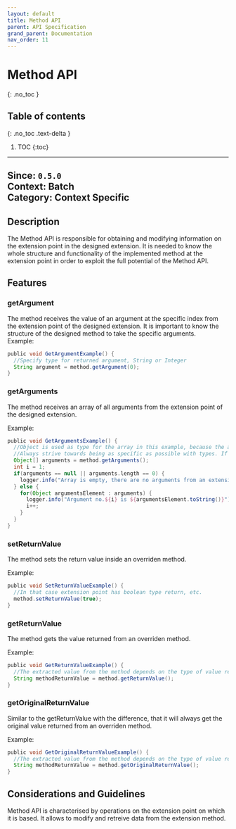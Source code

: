 ```yaml
---
layout: default
title: Method API
parent: API Specification
grand_parent: Documentation
nav_order: 11
---
```


# Method API
{: .no_toc }

## Table of contents
{: .no_toc .text-delta }

1. TOC
{:toc}

---
**Since**: `0.5.0`  
**Context**: Batch  
**Category**: Context Specific  
---

## Description
The Method API is responsible for obtaining and modifying information on the extension point in the designed extension. It is needed to know the whole structure and functionality of the implemented method at the extension point in order to exploit the full potential of the Method API. 

## Features

### getArgument
The method receives the value of an argument at the specific index from the extension point of the designed extension. It is important to know the structure of the designed method to take the specific arguments.
<br>
Example:

```groovy
public void GetArgumentExample() {
  //Specify type for returned argument, String or Integer
  String argument = method.getArgument(0);
}
```

### getArguments
The method receives an array of all arguments from the extension point of the designed extension.
<br>

Example:
```groovy
public void GetArgumentsExample() {
  //Object is used as type for the array in this example, because the arguments can be mix of String and Integer
  //Always strive towards being as specific as possible with types. If all arguments are of type String, use String array
  Object[] arguments = method.getArguments();
  int i = 1;
  if(arguments == null || arguments.length == 0) {
    logger.info("Array is empty, there are no arguments from an extension point.");
  } else {
    for(Object argumentsElement : arguments) {
      logger.info("Argument no.${i} is ${argumentsElement.toString()}");
      i++;
    }
  }
}
```

### setReturnValue
The method sets the return value inside an overriden method.
<br>

Example:
```groovy
public void SetReturnValueExample() {
  //In that case extension point has boolean type return, etc.
  method.setReturnValue(true);
}
```

### getReturnValue
The method gets the value returned from an overriden method.
<br>

Example:
```groovy
public void GetReturnValueExample() {
  //The extracted value from the method depends on the type of value returned by the extension point.
  String methodReturnValue = method.getReturnValue();  
}
```

### getOriginalReturnValue
Similar to the getReturnValue with the difference, that it will always get the original value returned from an overriden method.
<br>

Example:
```groovy  
public void GetOriginalReturnValueExample() {
  //The extracted value from the method depends on the type of value returned by the extension point.
  String methodReturnValue = method.getOriginalReturnValue();
}
```

## Considerations and Guidelines
Method API is characterised by operations on the extension point on which it is based. It allows to modify and retreive data from the extension method.
